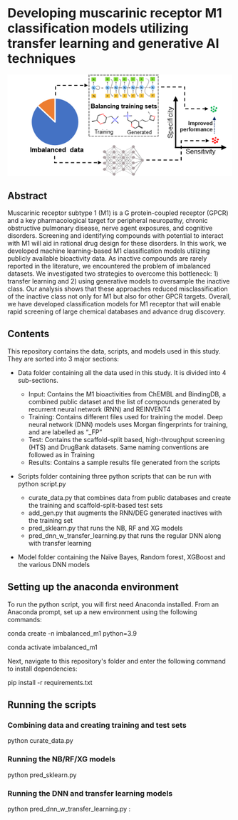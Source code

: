 # Developing muscarinic receptor M1 classification models utilizing transfer learning and generative AI techniques

 
![Summary](Data/summary.png)

## Abstract
Muscarinic receptor subtype 1 (M1) is a G protein-coupled receptor (GPCR) and a key pharmacological target for peripheral neuropathy, chronic obstructive pulmonary disease, nerve agent exposures, and cognitive disorders. Screening and identifying compounds with potential to interact with M1 will aid in rational drug design for these disorders. In this work, we developed machine learning-based M1 classification models utilizing publicly available bioactivity data. As inactive compounds are rarely reported in the literature, we encountered the problem of imbalanced datasets. We investigated two strategies to overcome this bottleneck: 1) transfer learning and 2) using generative models to oversample the inactive class. Our analysis shows that these approaches reduced misclassification of the inactive class not only for M1 but also for other GPCR targets. Overall, we have developed classification models for M1 receptor that will enable rapid screening of large chemical databases and advance drug discovery.

## Contents
This repository contains the data, scripts, and models used in this study. They are sorted into 3 major sections:
  +	Data folder containing all the data used in this study. It is divided into 4 sub-sections.
    - Input: Contains the M1 bioactivities from ChEMBL and BindingDB, a combined public dataset and the list of compounds generated by recurrent neural network (RNN) and REINVENT4
    - Training: Contains different files used for training the model. Deep neural network (DNN) models uses Morgan fingerprints for training, and are labelled as “_FP”
    - Test: Contains the scaffold-split based, high-throughput screening (HTS) and DrugBank datasets. Same naming conventions are followed as in Training
    - Results: Contains a sample results file generated from the scripts

  +	Scripts folder containing three python scripts that can be run with python script.py
    -	curate_data.py that combines data from public databases and create the training and scaffold-split-based test sets
    -	add_gen.py that augments the RNN/DEG generated inactives with the training set
    -	pred_sklearn.py that runs the NB, RF and XG models
    -	pred_dnn_w_transfer_learning.py that runs the regular DNN along with transfer learning

+	Model folder containing the Naïve Bayes, Random forest, XGBoost and the various DNN models

## Setting up the anaconda environment
To run the python script, you will first need Anaconda installed. From an Anaconda prompt, set up a new environment using the following commands:

conda create -n imbalanced_m1 python=3.9

conda activate imbalanced_m1

Next, navigate to this repository's folder and enter the following command to install dependencies:

pip install -r requirements.txt

## Running the scripts

### Combining data and creating training and test sets
python curate_data.py 

### Running the NB/RF/XG models
python pred_sklearn.py

### Running the DNN and transfer learning models
python pred_dnn_w_transfer_learning.py
: 

